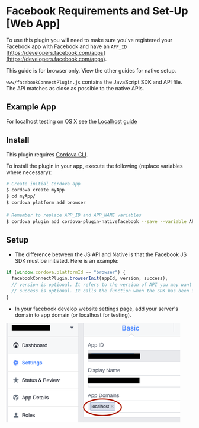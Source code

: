 # Facebook Requirements and Set-Up [Web App]

To use this plugin you will need to make sure you've registered your Facebook app with Facebook and have an `APP_ID` [https://developers.facebook.com/apps](https://developers.facebook.com/apps).

This guide is for browser only. View the other guides for native setup.

`www/facebookConnectPlugin.js` contains the JavaScript SDK and API file. The API matches as close as possible to the native APIs.

## Example App

For localhost testing on OS X see the [Localhost guide](guide/LOCALHOST_GUIDE.md)

## Install

This plugin requires [Cordova CLI](https://cordova.apache.org/docs/en/5.0.0/guide_cli_index.md.html).

To install the plugin in your app, execute the following (replace variables where necessary):

```sh
# Create initial Cordova app
$ cordova create myApp
$ cd myApp/
$ cordova platform add browser

# Remember to replace APP_ID and APP_NAME variables
$ cordova plugin add cordova-plugin-nativefacebook --save --variable APP_ID="123456789" --variable APP_NAME="myApplication"
```

## Setup

- The difference between the JS API and Native is that the Facebook JS SDK must be initiated. Here is an example:

```js
if (window.cordova.platformId == "browser") {
  facebookConnectPlugin.browserInit(appId, version, success);
  // version is optional. It refers to the version of API you may want to use.
  // success is optional. It calls the function when the SDK has been inited
}
```

- In your facebook develop website settings page, add your server's domain to app domain (or localhost for testing).

![image](app_domain_setup.png)

